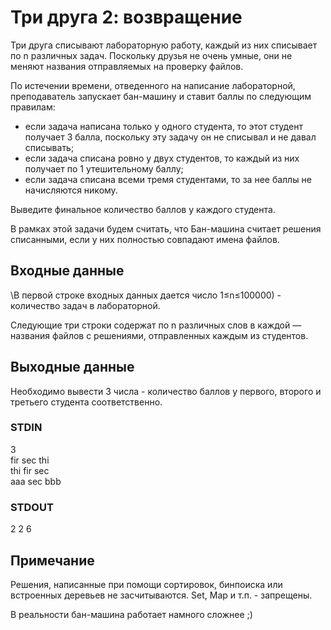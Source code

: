 # Три друга 2: возвращение
Три друга списывают лабораторную работу, каждый из них списывает по n различных задач. Поскольку друзья не очень умные, они не меняют названия отправляемых на 
проверку файлов.  
  
По истечении времени, отведенного на написание лабораторной, преподаватель запускает бан-машину и ставит баллы по следующим правилам:
- если задача написана только у одного студента, то этот студент получает 3 балла, поскольку эту задачу он не списывал и не давал списывать;
- если задача списана ровно у двух студентов, то каждый из них получает по 1 утешительному баллу;
- если задача списана всеми тремя студентами, то за нее баллы не начисляются никому.

Выведите финальное количество баллов у каждого студента.  
  
В рамках этой задачи будем считать, что Бан-машина считает решения списанными, если у них полностью совпадают имена файлов.

## Входные данные
\В первой строке входных данных дается число 1≤n≤100000) - количество задач в лабораторной.  
  
Следующие три строки содержат по n различных слов в каждой — названия файлов с решениями, отправленных каждым из студентов.  

## Выходные данные
Необходимо вывести 3 числа - количество баллов у первого, второго и третьего студента соответственно.

### STDIN
3  
fir sec thi  
thi fir sec  
aaa sec bbb  

### STDOUT
2 2 6

## Примечание
Решения, написанные при помощи сортировок, бинпоиска или встроенных деревьев не засчитываются. Set, Map и т.п. - запрещены.  
  
В реальности бан-машина работает намного сложнее ;)

